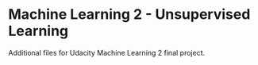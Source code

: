 Machine Learning 2 - Unsupervised Learning
==========================================

Additional files for Udacity Machine Learning 2 final project.
